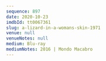 ```yaml
---
sequence: 897
date: 2020-10-23
imdbId: tt0067361
slug: a-lizard-in-a-womans-skin-1971
venue: null
venueNotes: null
medium: Blu-ray
mediumNotes: 2016 | Mondo Macabro
---
```

